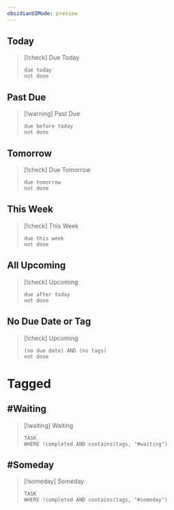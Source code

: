 ```yaml
---
obsidianUIMode: preview
---
```



## Today
> [!check] Due Today
> ```tasks
> due today
> not done
> ```

## Past Due
> [!warning] Past Due
> ```tasks
> due before today
> not done
> ```

## Tomorrow
> [!check] Due Tomorrow
> ```tasks
> due tomorrow
> not done
> ```

## This Week
> [!check] This Week
> ```tasks
> due this week
> not done
> ```

## All Upcoming
> [!check] Upcoming
> ```tasks
> due after today
> not done
> ```

## No Due Date or Tag
> [!check] Upcoming
> ```tasks
> (no due date) AND (no tags)
> not done
> ```

# Tagged
## \#Waiting
> [!waiting] Waiting
> ```dataview
> TASK
> WHERE !completed AND contains(tags, "#waiting")
> ```


## \#Someday
> [!someday] Someday
> ```dataview
> TASK
> WHERE !completed AND contains(tags, "#someday")
> ```


